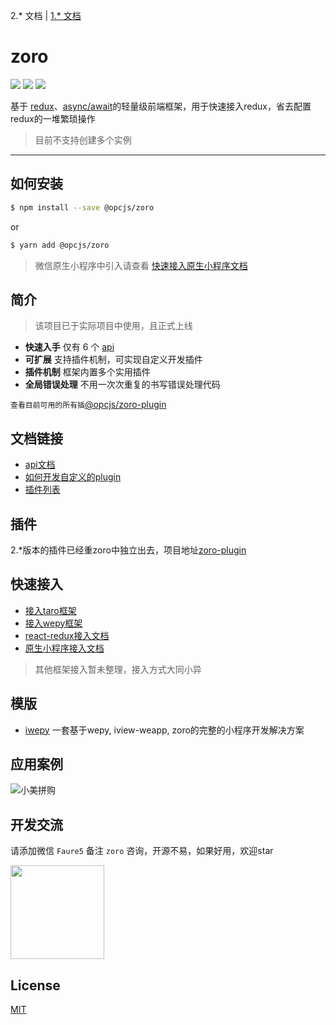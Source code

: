 2.* 文档 | [1.* 文档](https://github.com/FaureWu/zoro/blob/master/README-V1.md)

# zoro

[![](https://img.shields.io/npm/v/@opcjs/zoro.svg?style=flat-square)](https://npmjs.org/package/@opcjs/zoro)
[![](https://img.shields.io/npm/dt/@opcjs/zoro.svg?style=flat-square)](https://npmjs.org/package/@opcjs/zoro)
[![](https://img.shields.io/npm/l/@opcjs/zoro.svg?style=flat-square)](https://npmjs.org/package/@opcjs/zoro)

基于 [redux](https://github.com/reactjs/redux)、[async/await](https://developer.mozilla.org/en-US/docs/Web/JavaScript/Reference/Statements/async_function)的轻量级前端框架，用于快速接入redux，省去配置redux的一堆繁琐操作

> 目前不支持创建多个实例

---

## 如何安装
```bash
$ npm install --save @opcjs/zoro
```

or

```bash
$ yarn add @opcjs/zoro
```

> 微信原生小程序中引入请查看 [快速接入原生小程序文档](https://github.com/FaureWu/zoro/blob/master/doc/V2/WEAPP.md)

## 简介

> 该项目已于实际项目中使用，且正式上线

* **快速入手** 仅有 6 个 [api](https://github.com/FaureWu/zoro/blob/master/doc/V2/API.md)
* **可扩展** 支持插件机制，可实现自定义开发插件
* **插件机制** 框架内置多个实用插件
* **全局错误处理** 不用一次次重复的书写错误处理代码

`查看目前可用的所有插`[@opcjs/zoro-plugin](https://github.com/FaureWu/zoro-plugin)

## 文档链接

* [api文档](https://github.com/FaureWu/zoro/blob/master/doc/V2/API.md)
* [如何开发自定义的plugin](https://github.com/FaureWu/zoro/blob/master/doc/V2/PLUGIN.md)
* [插件列表](https://github.com/FaureWu/zoro-plugin)

## 插件
2.*版本的插件已经重zoro中独立出去，项目地址[zoro-plugin](https://github.com/FaureWu/zoro-plugin)

## 快速接入

* [接入taro框架](https://github.com/FaureWu/zoro/blob/master/doc/V2/TARO.md)
* [接入wepy框架](https://github.com/FaureWu/zoro/blob/master/doc/V2/WEPY.md)
* [react-redux接入文档](https://github.com/FaureWu/zoro/blob/master/doc/V2/REACT_REDUX.md)
* [原生小程序接入文档](https://github.com/FaureWu/zoro/blob/master/doc/V2/WEAPP.md)

> 其他框架接入暂未整理，接入方式大同小异

## 模版

* [iwepy](https://github.com/FaureWu/iwepy) 一套基于wepy, iview-weapp, zoro的完整的小程序开发解决方案

## 应用案例

![小美拼购](https://img.baobeicang.com/user_upload/rc-upload-1539675472967-2.jpeg)

## 开发交流

请添加微信 `Faure5` 备注 `zoro` 咨询，开源不易，如果好用，欢迎star

<img src="https://img.baobeicang.com/user_upload/rc-upload-1539676937885-2.jpeg" width="150" />

## License

[MIT](https://tldrlegal.com/license/mit-license)
